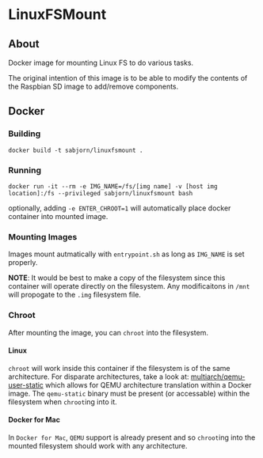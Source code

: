 # LinuxFSMount
## About
Docker image for mounting Linux FS to do various tasks.

The original intention of this image is to be able to modify the contents of the Raspbian SD image to add/remove components.

## Docker
### Building
```
docker build -t sabjorn/linuxfsmount .
```

### Running
```
docker run -it --rm -e IMG_NAME=/fs/[img name] -v [host img location]:/fs --privileged sabjorn/linuxfsmount bash
```

optionally, adding `-e ENTER_CHROOT=1` will automatically place docker container into mounted image. 

### Mounting Images
Images mount autmatically with `entrypoint.sh` as long as `IMG_NAME` is set properly.

**NOTE**: It would be best to make a copy of the filesystem since this container will operate directly on the filesystem. Any modificaitons in `/mnt` will propogate to the `.img` filesystem file.

### Chroot
After mounting the image, you can `chroot` into the filesystem.

#### Linux
`chroot` will work inside this container if the filesystem is of the same architecture. For disparate architectures, take a look at: [multiarch/qemu-user-static](https://hub.docker.com/r/multiarch/qemu-user-static/dockerfile) which allows for QEMU architecture translation within a Docker image. The `qemu-static` binary must be present (or accessable) within the filesystem when `chroot`ing into it.

#### Docker for Mac
In `Docker for Mac`, `QEMU` support is already present and so `chroot`ing into the mounted filesystem should work with any architecture.
